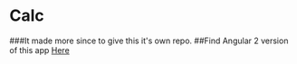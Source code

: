 # Calc
###It made more since to give this it's own repo. 
##Find Angular 2 version of this app [Here](https://github.com/timothy/calc)